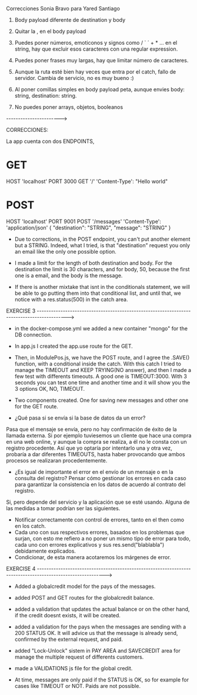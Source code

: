 Correcciones Sonia Bravo para Yared Santiago

1) Body payload diferente de destination y body

2) Quitar la , en el body payload

3) Puedes poner números, emoticonos y signos como / ` ´ + * ... en el string, hay que excluir esos caracteres con una regular expression.

4) Puedes poner frases muy largas, hay que limitar número de caracteres.

5) Aunque la ruta esté bien hay veces que entra por el catch, fallo de servidor. 
Cambia de servicio, no es muy bueno :)

6) Al poner comillas simples en body payload peta, aunque envies body: string, destination: string.

7) No puedes poner arrays, objetos, booleanos

----------------------->

CORRECCIONES: 

La app cuenta con dos ENDPOINTS, 

# GET
HOST 'localhost'
PORT 3000
GET '/'
'Content-Type': "Hello world"

# POST 
HOST 'localhost'
PORT 9001
POST '/messages'
'Content-Type': 'application/json'
{
  "destination": "STRING",
  "message": "STRING"
}

- Due to corrections, in the POST endpoint, you can't put another element but a STRING. Indeed, what I tried, is that "destination" request you only an email like the only one possible option.

- I made a limit for the length of both destination and body. For the destination the limit is 30 characters, and for body, 50, because the first one is a email, and the body is the message.

- If there is another mixtake that isnt in the conditionals statement, we will be able to go putting them into that conditional list, and until that, we notice with a res.status(500) in the catch area.

EXERCISE 3 ------------------------------------------------------------------------------------------->

- in the docker-compose.yml we added a new container "mongo" for the DB connection.

- In app.js I created the app.use route for the GET.

- Then, in ModulePos.js, we have the POST route, and I agree the .SAVE() function, with a conditional inside the catch. With this catch I tried to manage the TIMEOUT and KEEP TRYING(NO answer), and then I made a few test with differents timeouts. A good one is TIMEOUT:3000. With 3 seconds you can test one time and another time and it will show you the 3 options OK, NO, TIMEOUT.

- Two components created. One for saving new messages and other one for the GET route.

* ¿Qué pasa si se envía si la base de datos da un error? 

Pasa que el mensaje se envía, pero no hay confirmación de éxito de la llamada externa. Si por ejemplo tuviesemos un cliente que hace una compra en una web online, y aunque la compra se realiza, a él no le consta con un registro procedente. Así que yo optaría por intentarlo una y otra vez, probaría a dar diferentes TIMEOUTS, hasta haber provocando que ambos procesos se realizaran procedentemente.


* ¿Es igual de importante el error en el envío de un mensaje o en la consulta del registro? Pensar cómo gestionar los errores en cada caso para garantizar la consistencia en los datos de acuerdo al contrato del registro.

Si, pero depende del servicio y la aplicación que se esté usando. Alguna de las medidas a tomar podrían ser las siguientes.

- Notificar correctamente con control de errores, tanto en el then como en los catch. 
- Cada uno con sus respectivos errores, basados en los problemas que surjan, con esto me refiero a no poner un mismo tipo de error para todo, cada uno con errores explicativos y sus res.send("blablabla") debidamente explicados.
- Condicionar, de esta manera acotaremos los márgenes de error.


EXERCISE 4 ----------------------------------------------------------------------------------------------------------->

- Added a globalcredit model for the pays of the messages.

- added POST and GET routes for the globalcredit balance.

- added a validation that updates the actual balance or on the other hand, if the credit doesnt exists, it will be created.

- added a validation for the pays when the messages are sending with a 200 STATUS OK. It will advice us that the message is already send, confirmed by the external request, and paid.

- added "Lock-Unlock" sistem in PAY AREA and SAVECREDIT area for manage the multiple request of differents customers.

- made a VALIDATIONS js file for the global credit.

- At time, messages are only paid if the STATUS is OK, so for example for cases like TIMEOUT or NOT. Paids are not possible.